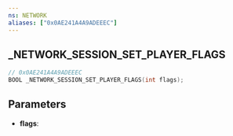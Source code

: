 ```yaml
---
ns: NETWORK
aliases: ["0x0AE241A4A9ADEEEC"]
---
```

## _NETWORK_SESSION_SET_PLAYER_FLAGS

```c
// 0x0AE241A4A9ADEEEC
BOOL _NETWORK_SESSION_SET_PLAYER_FLAGS(int flags);
```

## Parameters
* **flags**:
